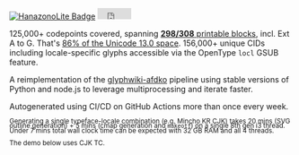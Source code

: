 [![HanazonoLite Badge](https://github.com/Radically/HanazonoLite/actions/workflows/generate-fonts-release.yml/badge.svg)](https://github.com/Radically/HanazonoLite) <iframe src="https://ghbtns.com/github-btn.html?user=radically&repo=hanazonolite&type=star&count=true" frameborder="0" scrolling="0" width="60" height="20" title="GitHub"></iframe>

125,000+ codepoints covered, spanning [**298/308** printable blocks](block_allocation.csv), incl.
Ext A to G. That's [86% of the Unicode 13.0 space](https://github.com/Radically/HanazonoLite/wiki/Unicode-Coverage-Statistics). 156,000+ unique CIDs
including locale-specific glyphs accessible via the OpenType `locl` GSUB
feature.

A reimplementation of the [glyphwiki-afdko](http://kanji-database.sourceforge.net/fonts/hanazono.html) pipeline using stable versions of Python and node.js to leverage multiprocessing and iterate faster.

Autogenerated using CI/CD on GitHub Actions more than once every week.

<sub style="line-height: 0.5rem;">Generating a single typeface-locale combination (e.g. Mincho KR CJK) takes 20 mins (SVG outline generation) + 5 mins (cmap generation and `makeotf`) on a single 8th gen i3 thread. Under 7 mins total wall clock time can be expected with 32 GB RAM and all 4 threads.</sub>

<sub style="line-height: 0.5rem;">The demo below uses CJK TC.</sub>
